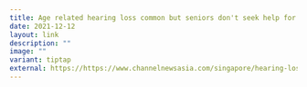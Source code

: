 ```yaml
---
title: Age related hearing loss common but seniors don't seek help for it early
date: 2021-12-12
layout: link
description: ""
image: ""
variant: tiptap
external: https://https://www.channelnewsasia.com/singapore/hearing-loss-elderly-age-aids-treatment-2338271
---
```

